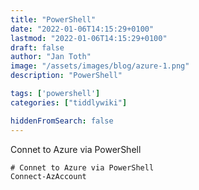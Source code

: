 ```yaml
---
title: "PowerShell"
date: "2022-01-06T14:15:29+0100"
lastmod: "2022-01-06T14:15:29+0100"
draft: false
author: "Jan Toth"
image: "/assets/images/blog/azure-1.png"
description: "PowerShell"

tags: ['powershell']
categories: ["tiddlywiki"]

hiddenFromSearch: false
---
```


Connet to Azure via PowerShell

```
# Connet to Azure via PowerShell
Connect-AzAccount
```
